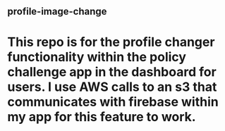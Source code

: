 ## profile-image-change

# This repo is for the profile changer functionality within the policy challenge app in the dashboard for users. I use AWS  calls to an s3  that communicates with firebase within my app for this feature to work. 
